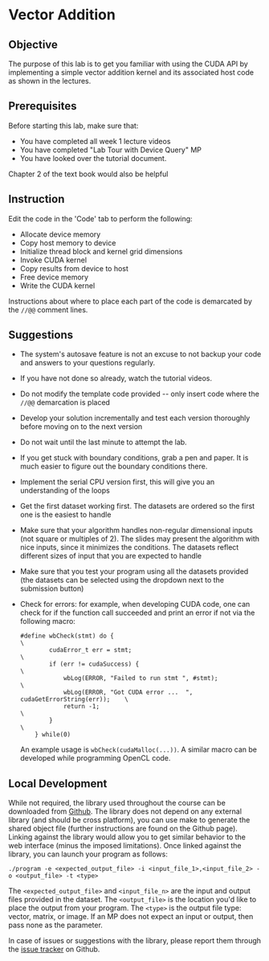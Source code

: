 # Vector Addition

## Objective

The purpose of this lab is to get you familiar with using the CUDA API by implementing a simple vector addition kernel and its associated host code as shown in the lectures.

## Prerequisites

Before starting this lab, make sure that:

- You have completed all week 1 lecture videos
- You have completed "Lab Tour with Device Query" MP
- You have looked over the tutorial document.

Chapter 2 of the text book would also be helpful

## Instruction

Edit the code in the 'Code' tab to perform the following:

- Allocate device memory
- Copy host memory to device
- Initialize thread block and kernel grid dimensions
- Invoke CUDA kernel
- Copy results from device to host
- Free device memory
- Write the CUDA kernel

Instructions about where to place each part of the code is demarcated by the `//@@` comment lines.

## Suggestions

- The system's autosave feature is not an excuse to not backup your code and answers to your questions regularly.
- If you have not done so already, watch the tutorial videos.
- Do not modify the template code provided -- only insert code where the `//@@` demarcation is placed
- Develop your solution incrementally and test each version thoroughly before moving on to the next version
- Do not wait until the last minute to attempt the lab.
- If you get stuck with boundary conditions, grab a pen and paper. It is much easier to figure out the boundary conditions there.
- Implement the serial CPU version first, this will give you an understanding of the loops
- Get the first dataset working first. The datasets are ordered so the first one is the easiest to handle
- Make sure that your algorithm handles non-regular dimensional inputs (not square or multiples of 2). The slides may present the algorithm with nice inputs, since it minimizes the conditions. The datasets reflect different sizes of input that you are expected to handle
- Make sure that you test your program using all the datasets provided (the datasets can be selected using the dropdown next to the submission button)
- Check for errors: for example, when developing CUDA code, one can check for if the function call succeeded and print an error if not via the following macro:

    ```
    #define wbCheck(stmt) do {                                                    \
            cudaError_t err = stmt;                                               \
            if (err != cudaSuccess) {                                             \
                wbLog(ERROR, "Failed to run stmt ", #stmt);                       \
                wbLog(ERROR, "Got CUDA error ...  ", cudaGetErrorString(err));    \
                return -1;                                                        \
            }                                                                     \
        } while(0)
    ```

    An example usage is `wbCheck(cudaMalloc(...))`. A similar macro can be developed while programming OpenCL code.


## Local Development

While not required, the library used throughout the course can be downloaded from [Github](https://github.com/abduld/libwb). The library does not depend on any external library (and should be cross platform), you can use make to generate the shared object file (further instructions are found on the Github page). Linking against the library would allow you to get similar behavior to the web interface (minus the imposed limitations). Once linked against the library, you can launch your program as follows:

```
./program -e <expected_output_file> -i <input_file_1>,<input_file_2> -o <output_file> -t <type>
```

The `<expected_output_file>` and `<input_file_n>` are the input and output files provided in the dataset. The `<output_file>` is the location you'd like to place the output from your program. The `<type>` is the output file type: vector, matrix, or image. If an MP does not expect an input or output, then pass none as the parameter.

In case of issues or suggestions with the library, please report them through the [issue tracker](https://github.com/abduld/libwb/issues) on Github.
